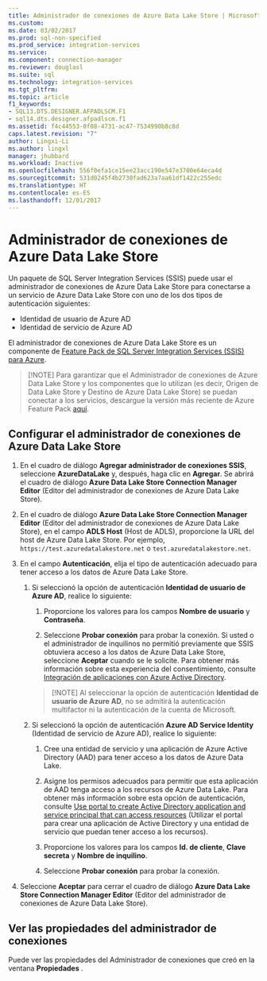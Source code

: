 ```yaml
---
title: Administrador de conexiones de Azure Data Lake Store | Microsoft Docs
ms.custom: 
ms.date: 03/02/2017
ms.prod: sql-non-specified
ms.prod_service: integration-services
ms.service: 
ms.component: connection-manager
ms.reviewer: douglasl
ms.suite: sql
ms.technology: integration-services
ms.tgt_pltfrm: 
ms.topic: article
f1_keywords:
- SQL13.DTS.DESIGNER.AFPADLSCM.F1
- sql14.dts.designer.afpadlscm.f1
ms.assetid: f4c44553-0f08-4731-ac47-7534990b8c8d
caps.latest.revision: "7"
author: Lingxi-Li
ms.author: lingxl
manager: jhubbard
ms.workload: Inactive
ms.openlocfilehash: 556f0efa1ce15ee23acc190e547e3700e64eca4d
ms.sourcegitcommit: 531d0245f4b2730fad623a7aa61df1422c255edc
ms.translationtype: HT
ms.contentlocale: es-ES
ms.lasthandoff: 12/01/2017
---
```

# <a name="azure-data-lake-store-connection-manager"></a>Administrador de conexiones de Azure Data Lake Store
Un paquete de SQL Server Integration Services (SSIS) puede usar el administrador de conexiones de Azure Data Lake Store para conectarse a un servicio de Azure Data Lake Store con uno de los dos tipos de autenticación siguientes:
-   Identidad de usuario de Azure AD
-   Identidad de servicio de Azure AD 

El administrador de conexiones de Azure Data Lake Store es un componente de [Feature Pack de SQL Server Integration Services (SSIS) para Azure](../../integration-services/azure-feature-pack-for-integration-services-ssis.md).

>   [!NOTE]
> Para garantizar que el Administrador de conexiones de Azure Data Lake Store y los componentes que lo utilizan (es decir, Origen de Data Lake Store y Destino de Azure Data Lake Store) se puedan conectar a los servicios, descargue la versión más reciente de Azure Feature Pack [aquí](https://www.microsoft.com/download/details.aspx?id=49492). 
 
## <a name="configure-the-azure-data-lake-store-connection-manager"></a>Configurar el administrador de conexiones de Azure Data Lake Store

1.  En el cuadro de diálogo **Agregar administrador de conexiones SSIS**, seleccione **AzureDataLake** y, después, haga clic en **Agregar**. Se abrirá el cuadro de diálogo **Azure Data Lake Store Connection Manager Editor** (Editor del administrador de conexiones de Azure Data Lake Store).
  
2.  En el cuadro de diálogo **Azure Data Lake Store Connection Manager Editor** (Editor del administrador de conexiones de Azure Data Lake Store), en el campo **ADLS Host** (Host de ADLS), proporcione la URL del host de Azure Data Lake Store. Por ejemplo, `https://test.azuredatalakestore.net` o `test.azuredatalakestore.net`.
  
3.  En el campo **Autenticación**, elija el tipo de autenticación adecuado para tener acceso a los datos de Azure Data Lake Store.

    1.  Si seleccionó la opción de autenticación **Identidad de usuario de Azure AD**, realice lo siguiente:
        1. Proporcione los valores para los campos **Nombre de usuario** y **Contraseña**. 
    
        2. Seleccione **Probar conexión** para probar la conexión. Si usted o el administrador de inquilinos no permitió previamente que SSIS obtuviera acceso a los datos de Azure Data Lake Store, seleccione **Aceptar** cuando se le solicite. Para obtener más información sobre esta experiencia del consentimiento, consulte [Integración de aplicaciones con Azure Active Directory](https://docs.microsoft.com/azure/active-directory/active-directory-integrating-applications#updating-an-application).
    
        >   [!NOTE] 
        > Al seleccionar la opción de autenticación **Identidad de usuario de Azure AD**, no se admitirá la autenticación multifactor ni la autenticación de la cuenta de Microsoft.
    
    2. Si seleccionó la opción de autenticación **Azure AD Service Identity** (Identidad de servicio de Azure AD), realice lo siguiente:
        1. Cree una entidad de servicio y una aplicación de Azure Active Directory (AAD) para tener acceso a los datos de Azure Data Lake.
    
        2. Asigne los permisos adecuados para permitir que esta aplicación de AAD tenga acceso a los recursos de Azure Data Lake. Para obtener más información sobre esta opción de autenticación, consulte [Use portal to create Active Directory application and service principal that can access resources](https://docs.microsoft.com/azure/azure-resource-manager/resource-group-create-service-principal-portal) (Utilizar el portal para crear una aplicación de Active Directory y una entidad de servicio que puedan tener acceso a los recursos).
    
        3. Proporcione los valores para los campos **Id. de cliente**, **Clave secreta** y **Nombre de inquilino**.
    
        4. Seleccione **Probar conexión** para probar la conexión.  
  
6.  Seleccione **Aceptar** para cerrar el cuadro de diálogo **Azure Data Lake Store Connection Manager Editor** (Editor del administrador de conexiones de Azure Data Lake Store).  

## <a name="view-the-properties-of-the-connection-manager"></a>Ver las propiedades del administrador de conexiones
Puede ver las propiedades del Administrador de conexiones que creó en la ventana **Propiedades** .  
  
  
